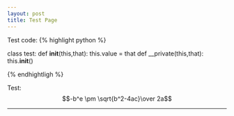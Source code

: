 ```yaml
---
layout: post
title: Test Page
---
```


Test code:
{% highlight python %}

class test:
    def __init__(this,that):
        this.value = that
    def __private(this,that):
        this.__init__()
    
{% endhightligh %}


Test:
$$-b^e \pm \sqrt{b^2-4ac}\over 2a$$

---
